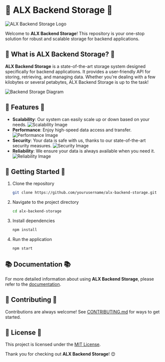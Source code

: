 
# 🚀 ALX Backend Storage 🚀

![ALX Backend Storage Logo](URL_OF_YOUR_LOGO)

Welcome to **ALX Backend Storage**! This repository is your one-stop solution for robust and scalable storage for backend applications.

## 📖 What is ALX Backend Storage? 📖

**ALX Backend Storage** is a state-of-the-art storage system designed specifically for backend applications. It provides a user-friendly API for storing, retrieving, and managing data. Whether you're dealing with a few kilobytes or several petabytes, ALX Backend Storage is up to the task!

![Backend Storage Diagram](URL_OF_YOUR_DIAGRAM)

## 🌟 Features 🌟

- **Scalability**: Our system can easily scale up or down based on your needs.
  ![Scalability Image](URL_OF_YOUR_SCALABILITY_IMAGE)
- **Performance**: Enjoy high-speed data access and transfer.
  ![Performance Image](URL_OF_YOUR_PERFORMANCE_IMAGE)
- **Security**: Your data is safe with us, thanks to our state-of-the-art security measures.
  ![Security Image](URL_OF_YOUR_SECURITY_IMAGE)
- **Reliability**: We ensure your data is always available when you need it.
  ![Reliability Image](URL_OF_YOUR_RELIABILITY_IMAGE)

## 🚀 Getting Started 🚀

1. Clone the repository
   ```bash
   git clone https://github.com/yourusername/alx-backend-storage.git
   ```
2. Navigate to the project directory
   ```bash
   cd alx-backend-storage
   ```
3. Install dependencies
   ```bash
   npm install
   ```
4. Run the application
   ```bash
   npm start
   ```

## 📚 Documentation 📚

For more detailed information about using **ALX Backend Storage**, please refer to the [documentation](#).

## 🤝 Contributing 🤝

Contributions are always welcome! See [CONTRIBUTING.md](#) for ways to get started.

## 📃 License 📃

This project is licensed under the [MIT License](#).

Thank you for checking out **ALX Backend Storage**! 😊
